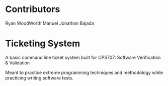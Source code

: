 # Contributors
Ryan WoodWorth
Manuel
Jonathan Bajada

# Ticketing System

A basic command line ticket system built for CPS707: Software Verification & Validation

Meant to practice extreme programming techniques and methodology while practicing writing software tests.
